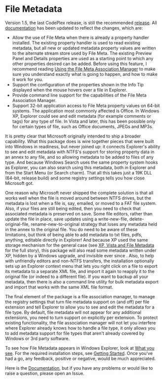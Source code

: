 # File Metadata

Version 1.5, the last CodePlex release, is still the recommended [release](../../releases). All [documentation](../../wiki) has been updated to reflect the changes, which are:
* Allow the use of File Meta when there is already a property handler installed. The existing property handler is used to read existing metadata, but all new or updated metadata property values are written to the alternate stream store used by File Meta. The existing Preview Panel and Details properties are used as a starting point to which any other properties desired can be added.  Before using this feature, I recommend reading [Using the File Meta Association Manager](../../wiki/Using-the-File-Meta-Association-Manager) to make sure you understand exactly what is going to happen, and how to make it work for you.
* Support the configuration of the properties shown in the Info Tip displayed when the mouse hovers over a file in Explorer.
* Provide command line support for the capabilities of the File Meta Association Manager.
* Support 32-bit application access to File Meta property values on 64-bit systems. The application most commonly affected is Office.
In Windows XP, Explorer could see and edit metadata (for example comments or tags) for any type of file. In Vista and later, this has been possible only for certain types of file, such as Office documents, JPEGs and MP3s. 

It is pretty clear that Microsoft originally intended to ship a broader capability. What this package does is wire together pieces that were built into Windows in readiness, but never joined up: it connects Explorer's ability to see and edit metadata with NTFS's support for storing property data in an annex to any file, and so allowing metadata to be added to files of any type.  And because Windows Search uses the same property system hooks as Explorer, you can also search using this metadata, both in Explorer and from the Start Menu (or Search charm).  That all this takes just a 19K DLL (64-bit, release build) and some registry settings tells you how close Microsoft got. 

One reason why Microsoft never shipped the complete solution is that all works well when the file is moved around between NTFS drives, but the metadata is lost when a file is, say, emailed, or moved to a FAT file system.  Also, if your files are still being edited, then you need to check that associated metadata is preserved on save.  Some file editors, rather than update the file in place, save updates using a write-new-file, delete-original-file, rename-new-to-original strategy that loses any metadata held in the annex to the original file.  You do need to be aware of these limitations, but think of being able to add metadata to txt files, pdfs, anything, editable directly in Explorer!  And because XP used the same storage mechanism for the general case (see [XP, Vista and File Metadata](../../wiki/XP,-Vista-and-File-Metadata) for the full story), this package will also read some metadata written under XP, hidden by a Windows upgrade, and invisible ever since .  Also, to help with unfriendly editors and non-NTFS transfers, the installation optionally sets up an Explorer context menu that lets you right click on a file to export its metadata to a separate XML file, and import it again to reapply it to the original file (or indeed to a different file).  If you want to backup all your metadata, then there is also a command line utility for bulk metadata export and import that works with the same XML file format.

The final element of the package is a file association manager, to manage the registry settings that turn file metadata support on (and off) per file extension and tell Explorer to allow you to see and edit the metadata for a file type.  By default, file metadata will not appear for any additional extensions, you need to turn support on explicitly per extension. To protect existing functionality, the file association manager will not let you interfere where Explorer already knows how to handle a file type, it only allows you to add metadata support for file types that aren't already covered by Windows or 3rd party software.  

To see how File Metadata appears in Windows Explorer, look at [What you see](../../wiki/What-you-see).  For the required installation steps, see [Getting Started](../../wiki/Getting-Started).    Once you've had a go, any feedback, positive or negative, would be much appreciated.

Here is the [Documentation](../../wiki), but if you have any problems or would like to raise a question, please open an Issue.



